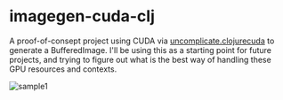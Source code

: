 # imagegen-cuda-clj

A proof-of-consept project using CUDA via [uncomplicate.clojurecuda](https://github.com/uncomplicate/clojurecuda)
to generate a BufferedImage. I'll be using this as a starting point for future projects, and trying to figure
out what is the best way of handling these GPU resources and contexts.

![sample1](samples/sample1.jpg)
